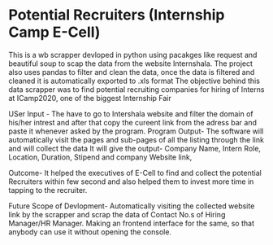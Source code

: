# Potential Recruiters (Internship Camp E-Cell)
This is a wb scrapper devloped in python using pacakges like request and beautiful soup to scap the data from the website Internshala. 
The project also uses pandas to filter and clean the data, once the data is filtered and cleaned it is automatically exported to .xls format 
The objective behind this data scrapper was to find potential recruiting companies for hiring of Interns at ICamp2020, one of the biggest Internship Fair

USer Input -
The have to go to Intershala website and filter the domain of his/her intrest and after that copy the cureent link from the adress bar and paste it whenever asked by the program.
Program Output-
The software will automatically visit the pages and sub-pages of all the listing through the link and will collect the data
It will give the output- Company Name, Intern Role, Location, Duration, Stipend and company Website link,

Outcome-
It helped the executives of E-Cell to find and collect the potential Recruiters within few second and also helped them to invest more time in tapping to the recruiter.

Future Scope of Devlopment-
Automatically visiting the collected website link by the scrapper and scrap the data of Contact No.s of Hiring Manager/HR Manager.
Making an frontend interface for the same, so that anybody can use it without opening the console.
